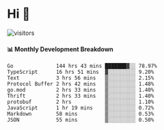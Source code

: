 # Hi 👋
 
![visitors](https://visitor-badge.glitch.me/badge?page_id=sorcererxw.sorcererx)

#### 📊 Monthly Development Breakdown

<!--START_SECTION:waka-->
```text
Go              144 hrs 43 mins ███████▓░░ 78.97%
TypeScript      16 hrs 51 mins  ▓░░░░░░░░░ 9.20%
Text            3 hrs 56 mins   ▒░░░░░░░░░ 2.15%
Protocol Buffer 2 hrs 42 mins   ▒░░░░░░░░░ 1.48%
go.mod          2 hrs 33 mins   ▒░░░░░░░░░ 1.40%
Thrift          2 hrs 33 mins   ▒░░░░░░░░░ 1.40%
protobuf        2 hrs           ▒░░░░░░░░░ 1.10%
JavaScript      1 hr 19 mins    ▒░░░░░░░░░ 0.72%
Markdown        58 mins         ▒░░░░░░░░░ 0.53%
JSON            55 mins         ▒░░░░░░░░░ 0.50%
```
<!--END_SECTION:waka-->
